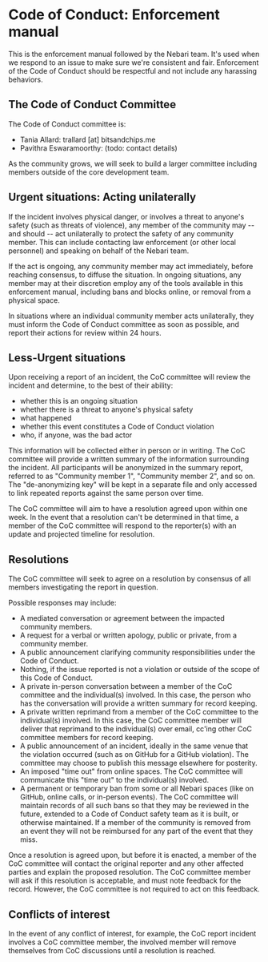 # Code of Conduct: Enforcement manual

This is the enforcement manual followed by the Nebari team.
It's used when we respond to an issue to make sure we're consistent and fair.
Enforcement of the Code of Conduct should be respectful and not include any harassing behaviors.

## The Code of Conduct Committee

The Code of Conduct committee is:

* Tania Allard: trallard [at] bitsandchips.me
* Pavithra Eswaramoorthy: (todo: contact details)

As the community grows, we will seek to build a larger committee including members outside of the core development team.

## Urgent situations: Acting unilaterally

If the incident involves physical danger, or involves a threat to anyone's safety (such as threats of violence), any member of the community may -- and should -- act unilaterally to protect the safety of any community member.
This can include contacting law enforcement (or other local personnel) and speaking on behalf of the Nebari team.

If the act is ongoing, any community member may act immediately, before reaching consensus, to diffuse the situation.
In ongoing situations, any member may at their discretion employ any of the tools available in this enforcement manual, including bans and blocks online, or removal from a physical space.

In situations where an individual community member acts unilaterally, they must inform the Code of Conduct committee as soon as possible, and report their actions for review within 24 hours.

## Less-Urgent situations

Upon receiving a report of an incident, the CoC committee will review the incident and determine, to the best of their ability:

- whether this is an ongoing situation
- whether there is a threat to anyone's physical safety
- what happened
- whether this event constitutes a Code of Conduct violation
- who, if anyone, was the bad actor

This information will be collected either in person or in writing.
The CoC committee will provide a written summary of the information surrounding the incident.
All participants will be anonymized in the summary report, referred to as "Community member 1", "Community member 2", and so on.
The "de-anonymizing key" will be kept in a separate file and only accessed to link repeated reports against the same person over time.

The CoC committee will aim to have a resolution agreed upon within one week.
In the event that a resolution can't be determined in that time, a member of the CoC committee will respond to the reporter(s) with an update and projected timeline for resolution.

## Resolutions

The CoC committee will seek to agree on a resolution by consensus of all members investigating the report in question.

Possible responses may include:

* A mediated conversation or agreement between the impacted community members.
* A request for a verbal or written apology, public or private, from a community member.
* A public announcement clarifying community responsibilities under the Code of Conduct.
* Nothing, if the issue reported is not a violation or outside of the scope of this Code of Conduct.
* A private in-person conversation between a member of the CoC committee and the individual(s) involved.
  In this case, the person who has the conversation will provide a written summary for record keeping.
* A private written reprimand from a member of the CoC committee to the individual(s) involved.
  In this case, the CoC committee member will deliver that reprimand to the individual(s) over email, cc'ing other CoC committee members for record keeping.
* A public announcement of an incident, ideally in the same venue that the violation occurred (such as on GitHub for a GitHub violation).
  The committee may choose to publish this message elsewhere for posterity.
* An imposed "time out" from online spaces.
  The CoC committee will communicate this "time out" to the individual(s) involved.
* A permanent or temporary ban from some or all Nebari spaces (like on GitHub, online calls, or in-person events).
  The CoC committee will maintain records of all such bans so that they may be reviewed in the future, extended to a Code of Conduct safety team as it is built, or otherwise maintained.
  If a member of the community is removed from an event they will not be reimbursed for any part of the event that they miss.

Once a resolution is agreed upon, but before it is enacted, a member of the CoC committee will contact the original reporter and any other affected parties and explain the proposed resolution.
The CoC committee member will ask if this resolution is acceptable, and must note feedback for the record.
However, the CoC committee is not required to act on this feedback.

## Conflicts of interest

In the event of any conflict of interest, for example, the CoC report incident involves a CoC committee member, the involved member will remove themselves from CoC discussions until a resolution is reached.
